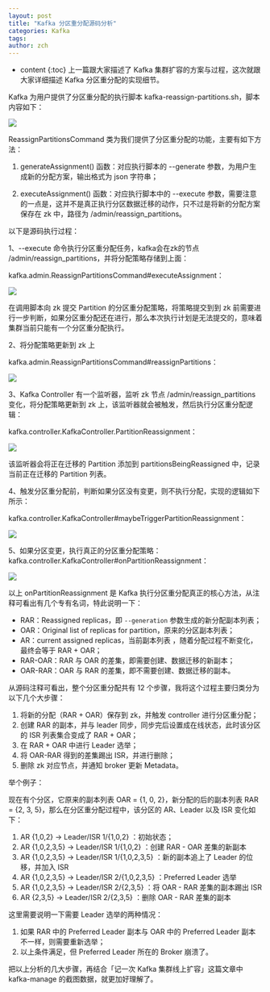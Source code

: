 ```yaml
---
layout: post
title: "Kafka 分区重分配源码分析"
categories: Kafka
tags: 
author: zch
---
```


* content
{:toc}
上一篇跟大家描述了 Kafka 集群扩容的方案与过程，这次就跟大家详细描述 Kafka 分区重分配的实现细节。










Kafka 为用户提供了分区重分配的执行脚本 kafka-reassign-partitions.sh，脚本内容如下：

![](https://gitee.com/objcoding/md-picture/raw/master/img/20191027152623.png)

ReassignPartitionsCommand 类为我们提供了分区重分配的功能，主要有如下方法：

1. generateAssignment() 函数：对应执行脚本的 --generate 参数，为用户生成新的分配方案，输出格式为 json 字符串；

2. executeAssignment() 函数：对应执行脚本中的 --execute 参数，需要注意的一点是，这并不是真正执行分区数据迁移的动作，只不过是将新的分配方案保存在 zk 中，路径为 /admin/reassign_partitions。

以下是源码执行过程：

1、--execute 命令执行分区重分配任务，kafka会在zk的节点 /admin/reassign_partitions，并将分配策略存储到上面：

kafka.admin.ReassignPartitionsCommand#executeAssignment：

![](https://gitee.com/objcoding/md-picture/raw/master/img/20191027162512.png)

在调用脚本向 zk 提交 Partition 的分区重分配策略，将策略提交到到 zk 前需要进行一步判断，如果分区重分配还在进行，那么本次执行计划是无法提交的，意味着集群当前只能有一个分区重分配执行。

2、将分配策略更新到 zk 上

kafka.admin.ReassignPartitionsCommand#reassignPartitions：

![](https://gitee.com/objcoding/md-picture/raw/master/img/20191027150518.png)

3、Kafka Controller 有一个监听器，监听 zk 节点 /admin/reassign_partitions 变化，将分配策略更新到 zk 上，该监听器就会被触发，然后执行分区重分配逻辑：

kafka.controller.KafkaController.PartitionReassignment：

![](https://gitee.com/objcoding/md-picture/raw/master/img/20191027150659.png)

该监听器会将正在迁移的 Partition 添加到 partitionsBeingReassigned 中，记录当前正在迁移的 Partition 列表。

4、触发分区重分配前，判断如果分区没有变更，则不执行分配，实现的逻辑如下所示：

kafka.controller.KafkaController#maybeTriggerPartitionReassignment：

![](https://gitee.com/objcoding/md-picture/raw/master/img/20191027150921.png)

5、如果分区变更，执行真正的分区重分配策略：
kafka.controller.KafkaController#onPartitionReassignment：

![](https://gitee.com/objcoding/md-picture/raw/master/img/20191027150320.png)

以上 onPartitionReassignment 是 Kafka 执行分区重分配真正的核心方法，从注释可看出有几个专有名词，特此说明一下：

- RAR：Reassigned replicas，即 `--generation` 参数生成的新分配副本列表；
- OAR：Original list of replicas for partition，原来的分区副本列表；
- AR：current assigned replicas，当前副本列表  ，随着分配过程不断变化，最终会等于 RAR + OAR；
- RAR-OAR：RAR 与 OAR 的差集，即需要创建、数据迁移的新副本；
- OAR-RAR：OAR 与 RAR 的差集，即不需要创建、数据迁移的副本。

从源码注释可看出，整个分区重分配共有 12 个步骤，我将这个过程主要归类分为以下几个大步骤：

1. 将新的分配（RAR + OAR）保存到 zk，并触发 controller 进行分区重分配；
2. 创建 RAR 的副本，并与 leader 同步，同步完后设置成在线状态，此时该分区的 ISR 列表集合变成了 RAR + OAR；
3. 在 RAR + OAR 中进行 Leader 选举；
4. 将 OAR-RAR 得到的差集踢出 ISR，并进行删除；
5. 删除 zk 对应节点，并通知 broker 更新 Metadata。

举个例子：

现在有个分区，它原来的副本列表 OAR = {1, 0, 2}，新分配的后的副本列表 RAR = {2, 3, 5}，那么在分区重分配过程中，该分区的 AR、Leader 以及 ISR 变化如下：

1. AR {1,0,2}  -> Leader/ISR 1/{1,0,2} ：初始状态；
2. AR {1,0,2,3,5} -> Leader/ISR 1/{1,0,2} ：创建 RAR - OAR 差集的新副本
3. AR {1,0,2,3,5} -> Leader/ISR 1/{1,0,2,3,5} ：新的副本追上了 Leader 的位移，并加入 ISR
4. AR {1,0,2,3,5} -> Leader/ISR 2/{1,0,2,3,5} ：Preferred Leader 选举
5. AR {1,0,2,3,5} -> Leader/ISR 2/{2,3,5} ：将 OAR - RAR 差集的副本踢出 ISR
6. AR {2,3,5} -> Leader/ISR 2/{2,3,5} ：删除 OAR - RAR 差集的副本

这里需要说明一下需要 Leader 选举的两种情况：

1. 如果 RAR 中的 Preferred Leader 副本与 OAR 中的 Preferred Leader 副本不一样，则需要重新选举；
2. 以上条件满足，但 Preferred Leader 所在的 Broker 崩溃了。

把以上分析的几大步骤，再结合「记一次 Kafka 集群线上扩容」这篇文章中 kafka-manage 的截图数据，就更加好理解了。






